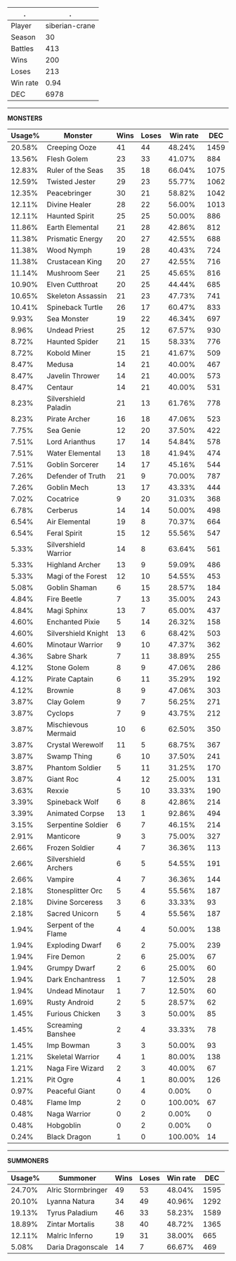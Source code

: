 .|.
|-|-
Player|siberian-crane
Season|30
Battles|413
Wins|200
Loses|213
Win rate|0.94
DEC|6978

---
**MONSTERS**

Usage%|Monster|Wins|Loses|Win rate|DEC|
-|-|-|-|-|-|
20.58%|Creeping Ooze|41|44|48.24%|1459|
13.56%|Flesh Golem|23|33|41.07%|884|
12.83%|Ruler of the Seas|35|18|66.04%|1075|
12.59%|Twisted Jester|29|23|55.77%|1062|
12.35%|Peacebringer|30|21|58.82%|1042|
12.11%|Divine Healer|28|22|56.00%|1013|
12.11%|Haunted Spirit|25|25|50.00%|886|
11.86%|Earth Elemental|21|28|42.86%|812|
11.38%|Prismatic Energy|20|27|42.55%|688|
11.38%|Wood Nymph|19|28|40.43%|724|
11.38%|Crustacean King|20|27|42.55%|716|
11.14%|Mushroom Seer|21|25|45.65%|816|
10.90%|Elven Cutthroat|20|25|44.44%|685|
10.65%|Skeleton Assassin|21|23|47.73%|741|
10.41%|Spineback Turtle|26|17|60.47%|833|
9.93%|Sea Monster|19|22|46.34%|697|
8.96%|Undead Priest|25|12|67.57%|930|
8.72%|Haunted Spider|21|15|58.33%|776|
8.72%|Kobold Miner|15|21|41.67%|509|
8.47%|Medusa|14|21|40.00%|467|
8.47%|Javelin Thrower|14|21|40.00%|573|
8.47%|Centaur|14|21|40.00%|531|
8.23%|Silvershield Paladin|21|13|61.76%|778|
8.23%|Pirate Archer|16|18|47.06%|523|
7.75%|Sea Genie|12|20|37.50%|422|
7.51%|Lord Arianthus|17|14|54.84%|578|
7.51%|Water Elemental|13|18|41.94%|474|
7.51%|Goblin Sorcerer|14|17|45.16%|544|
7.26%|Defender of Truth|21|9|70.00%|787|
7.26%|Goblin Mech|13|17|43.33%|444|
7.02%|Cocatrice|9|20|31.03%|368|
6.78%|Cerberus|14|14|50.00%|498|
6.54%|Air Elemental|19|8|70.37%|664|
6.54%|Feral Spirit|15|12|55.56%|547|
5.33%|Silvershield Warrior|14|8|63.64%|561|
5.33%|Highland Archer|13|9|59.09%|486|
5.33%|Magi of the Forest|12|10|54.55%|453|
5.08%|Goblin Shaman|6|15|28.57%|184|
4.84%|Fire Beetle|7|13|35.00%|243|
4.84%|Magi Sphinx|13|7|65.00%|437|
4.60%|Enchanted Pixie|5|14|26.32%|158|
4.60%|Silvershield Knight|13|6|68.42%|503|
4.60%|Minotaur Warrior|9|10|47.37%|362|
4.36%|Sabre Shark|7|11|38.89%|255|
4.12%|Stone Golem|8|9|47.06%|286|
4.12%|Pirate Captain|6|11|35.29%|192|
4.12%|Brownie|8|9|47.06%|303|
3.87%|Clay Golem|9|7|56.25%|271|
3.87%|Cyclops|7|9|43.75%|212|
3.87%|Mischievous Mermaid|10|6|62.50%|350|
3.87%|Crystal Werewolf|11|5|68.75%|367|
3.87%|Swamp Thing|6|10|37.50%|241|
3.87%|Phantom Soldier|5|11|31.25%|170|
3.87%|Giant Roc|4|12|25.00%|131|
3.63%|Rexxie|5|10|33.33%|190|
3.39%|Spineback Wolf|6|8|42.86%|214|
3.39%|Animated Corpse|13|1|92.86%|494|
3.15%|Serpentine Soldier|6|7|46.15%|214|
2.91%|Manticore|9|3|75.00%|327|
2.66%|Frozen Soldier|4|7|36.36%|113|
2.66%|Silvershield Archers|6|5|54.55%|191|
2.66%|Vampire|4|7|36.36%|144|
2.18%|Stonesplitter Orc|5|4|55.56%|187|
2.18%|Divine Sorceress|3|6|33.33%|93|
2.18%|Sacred Unicorn|5|4|55.56%|187|
1.94%|Serpent of the Flame|4|4|50.00%|138|
1.94%|Exploding Dwarf|6|2|75.00%|239|
1.94%|Fire Demon|2|6|25.00%|67|
1.94%|Grumpy Dwarf|2|6|25.00%|60|
1.94%|Dark Enchantress|1|7|12.50%|28|
1.94%|Undead Minotaur|1|7|12.50%|60|
1.69%|Rusty Android|2|5|28.57%|62|
1.45%|Furious Chicken|3|3|50.00%|85|
1.45%|Screaming Banshee|2|4|33.33%|78|
1.45%|Imp Bowman|3|3|50.00%|93|
1.21%|Skeletal Warrior|4|1|80.00%|138|
1.21%|Naga Fire Wizard|2|3|40.00%|67|
1.21%|Pit Ogre|4|1|80.00%|126|
0.97%|Peaceful Giant|0|4|0.00%|0|
0.48%|Flame Imp|2|0|100.00%|67|
0.48%|Naga Warrior|0|2|0.00%|0|
0.48%|Hobgoblin|0|2|0.00%|0|
0.24%|Black Dragon|1|0|100.00%|14|

---
**SUMMONERS**

Usage%|Summoner|Wins|Loses|Win rate|DEC|
-|-|-|-|-|-|
24.70%|Alric Stormbringer|49|53|48.04%|1595|
20.10%|Lyanna Natura|34|49|40.96%|1292|
19.13%|Tyrus Paladium|46|33|58.23%|1589|
18.89%|Zintar Mortalis|38|40|48.72%|1365|
12.11%|Malric Inferno|19|31|38.00%|665|
5.08%|Daria Dragonscale|14|7|66.67%|469|
